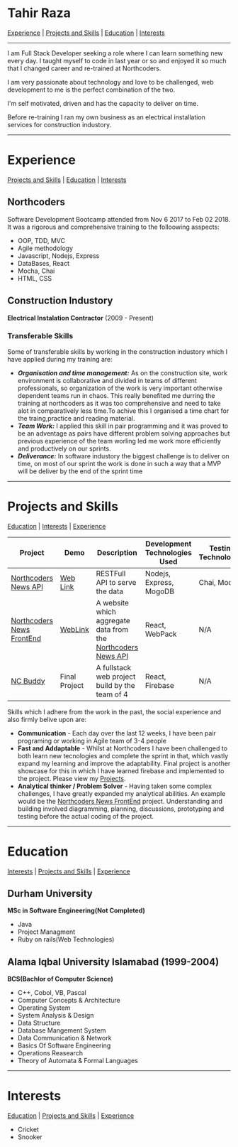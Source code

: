 # Tahir Raza

[Experience](#experience) | [Projects and Skills](#projectsandskills) | [Education](#education) | [Interests](#interests)
***
I am Full Stack Developer seeking a role where I can learn something new every day. I taught myself to code in last year or so and enjoyed it so much that I changed career and re-trained at Northcoders.

I am very passionate about technology and love to be challenged, web development to me is the perfect combination of the two.

I'm self motivated, driven and has the capacity to deliver on time.

Before re-training I ran my own business as an electrical installation services for construction industory.
***
# Experience 
[Projects and Skills](#projectsandskills) | [Education](#education) | [Interests](#interests)

## Northcoders ##

Software Development Bootcamp attended from Nov 6 2017 to Feb 02 2018. It was a rigorous and comprehensive training to the folloowing asspects:
- OOP, TDD, MVC
- Agile methodology
- Javascript, Nodejs, Express
- DataBases, React
- Mocha, Chai
- HTML, CSS
## Construction Industory ##
**Electrical Instalation Contractor** (2009 - Present)

### Transferable Skills ###
Some of transferable skills by working in the construction industory which I have applied during my training are:
- ***Organisation and time management:*** As on the construction site, work environment is collaborative and divided in teams of different professionals, so organization of the work is very important otherwise dependent teams run in chaos. This really benefited me durring the training at northcoders as it was too comprehensive and need to take alot in comparatively less time.To achive this I organised a time chart for the traing,practice and reading material.
- ***Team Work:*** I applied this skill in pair programming and it was proved to be an adventage as pairs have different problem solving approaches but previous experience of the team worling led me work more efficiently and productively on our sprints.
- ***Deliverance:*** In software industory the biggest challenge is to deliver on time, on most of our sprint the work is done in such a way that a MVP will be deliver by the end of the sprint time 

***
# Projects and Skills 

[Education](#education) | [Interests](#interests) | [Experience](#experience)

Project | Demo | Description | Development Technologies Used | Testing Technologies
---|---|---|---|---
[Northcoders News API](https://github.com/najmi-smile/BE-FT-northcoders-news) | [Web Link](https://quiet-shore-88770.herokuapp.com/) | RESTFull API to serve the data | Nodejs, Express, MogoDB | Chai, Mocha
[Northcoders News FrontEnd](https://github.com/najmi-smile/FE-FT-NC-News) | [WebLink](https://ncoders-news.herokuapp.com/) | A website which aggregate data from the [Northcoders News API](https://github.com/najmi-smile/BE-FT-northcoders-news) | React, WebPack | N/A
[NC Buddy](https://github.com/najmi-smile/NC-Companion) | Final Project | A fullstack web project build by the team of 4 | React, Firebase | N/A

Skills which I adhere from the work in the past, the social experience and also firmly belive upon are:
- **Communication** - Each day over the last 12 weeks, I have been pair programing or working in Agile team of 3-4 people
- **Fast and Addaptable** - Whilst at Northcoders I have been challenged to both learn new tecnologies and complete the sprint in that, which vastly expand my learning and improve the adaptability. Final project is another showcase for this in which I have learned firebase and implemented to the project. Please view my [Projects](projects).
- **Analytical thinker / Problem Solver** - Having taken some complex  challenges, I have greatly expanded my analytical abilities. An example would be the [Northcoders News FrontEnd](https://github.com/najmi-smile/FE-FT-NC-News) project. Understanding and building involved diagramming, planning, discussions, prototyping and testing before the actual coding of the project.

***
# Education 
[Interests](#interests) | [Projects and Skills](#projectsandskills) | [Experience](#experience) 
## Durham University ## 
**MSc in Software Engineering(Not Completed)**
- Java
- Project Managment
- Ruby on rails(Web Technologies)
## Alama Iqbal University Islamabad (1999-2004) ##

**BCS(Bachlor of Computer Science)**
- C++, Cobol, VB, Pascal
- Computer Concepts & Architecture
- Operating System
- System Analysis & Design
- Data Structure
- Database Mangement System
- Data Communication & Network
- Basics Of Software Engineering
- Operations Reasearch
- Theory of Automata & Formal Languages

***
# Interests 
[Education](#education) | [Projects and Skills](#projectsandskills) | [Experience](#experience)
- Cricket
- Snooker

